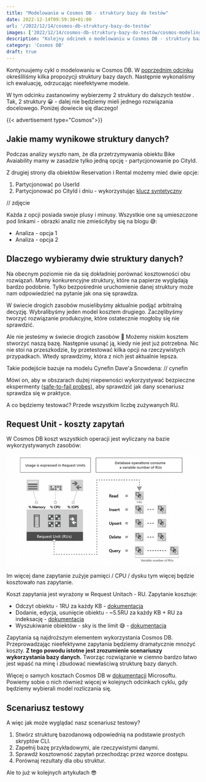 ```yaml
---
title: "Modelowanie w Cosmos DB - struktury bazy do testów"
date: 2022-12-14T09:59:30+01:00
url: '/2022/12/14/cosmos-db-struktury-bazy-do-testów'
images: ['2022/12/14/cosmos-db-struktury-bazy-do-testów/cosmos-modeling.jpg']
description: "Kolejny odcinek o modelowaniu w Cosmos DB - struktury bazy do testów"
category: 'Cosmos DB'
draft: true
---
```


Kontynuujemy cykl o modelowaniu w Cosmos DB. W [poprzednim odcinku](/2022/08/08/cosmos-db-propozycje-struktury-bazy/) określiliśmy kilka propozycji struktury bazy daych. Następnie wykonaliśmy ich ewaluację, odrzucając nieefektywne modele.

W tym odcinku zastanowimy wybierzemy 2 struktury do dalszych testów . Tak, 2 struktury 😀 - dalej nie będziemy mieli jednego rozwiązania docelowego. Poniżej dowiecie się dlaczego!

{{< advertisement type="Cosmos">}}

## Jakie mamy wynikowe struktury danych?

Podczas analizy wyszło nam, że dla przetrzymywania obiektu Bike Avaiability mamy w zasadzie tylko jedną opcję - partycjonowanie po CityId.

Z drugiej strony dla obiektów Reservation i Rental możemy mieć dwie opcje:
1. Partycjonować po UserId
2. Partycjonować po CityId i dniu - wykorzystując [klucz syntetyczny](https://learn.microsoft.com/en-us/azure/cosmos-db/nosql/synthetic-partition-keys) 

// zdjęcie

Każda z opcji posiada swoje plusy i minusy. Wszystkie one są umieszczone pod linkami - obrazki analiz nie zmieściłyby się na blogu 😅:
- Analiza - opcja 1
- Analiza - opcja 2

## Dlaczego wybieramy dwie struktury danych?

Na obecnym poziomie nie da się dokładniej porównać kosztowności obu rozwiązań. Mamy konkurencyjne struktury, które na papierze wyglądają bardzo podobnie. Tylko bezpośrednie uruchomienie danej struktury może nam odpowiedzieć na pytanie jak ona się sprawdza.

W świecie drogich zasobów musielibyśmy aktualnie podjąć arbitralną decyzję. Wybralibyśmy jeden model kosztem drugiego. Zaczęlibyśmy tworzyć rozwiązanie produkcyjne, które ostatecznie mogłoby się nie sprawdzić.

Ale nie jesteśmy w świecie drogich zasobów 💪 Możemy niskim kosztem stworzyć naszą bazę. Następnie usunąć ją, kiedy nie jest już potrzebna. Nic nie stoi na przeszkodzie, by przetestować kilka opcji na rzeczywistych przypadkach. Wtedy sprawdzimy, która z nich jest aktualnie lepsza. 

Takie podejście bazuje na modelu Cynefin Dave'a Snowdena:
// cynefin

Mówi on, aby w obszarach dużej niepewności wykorzystywać bezpieczne ekspermenty ([safe-to-fail probes](https://cynefin.io/wiki/Safe_to_fail_probes)), aby sprawdzić jak dany scenariusz sprawdza się w praktyce. 

A co będziemy testować? Przede wszystkim liczbę zużywanych RU.

## Request Unit - koszty zapytań

W Cosmos DB koszt wszystkich operacji jest wyliczany na bazie wykorzystywanych zasobów:

[![](request-units.png)](request-units.png)

Im więcej dane zapytanie zużyje pamięci / CPU / dysku tym więcej będzie kosztowało nas zapytanie. 

Koszt zapytania jest wyrażony w Request Unitach - RU. Zapytanie kosztuje:

- Odczyt obiektu - 1RU za każdy KB - [dokumentacja](https://learn.microsoft.com/en-us/azure/cosmos-db/optimize-cost-reads-writes#point-reads)
- Dodanie, edycja, usunięcie obiektu - ~5.5RU za każdy KB + RU za indeksację - [dokumentacja](https://learn.microsoft.com/en-us/azure/cosmos-db/optimize-cost-reads-writes#writing-data)
- Wyszukiwanie obiektów - sky is the limit 😅 - [dokumentacja](https://learn.microsoft.com/en-us/azure/cosmos-db/optimize-cost-reads-writes#queries)

Zapytania są najdroższym elementem wykorzystania Cosmos DB. Przeprowadzając nieefektywne zapytania będziemy dramatycznie mnożyć koszty. **Z tego powodu istotne jest zrozumienie scenariuszy wykorzystania bazy danych.** Tworząc rozwiązanie w ciemno bardzo łatwo jest wpaść na minę i zbudować niewłaściwą strukturę bazy danych.

Więcej o samych kosztach Cosmos DB w [dokumentacji](https://learn.microsoft.com/en-us/azure/cosmos-db/request-units) Microsoftu. Powiemy sobie o nich również więcej w kolejnych odcinkach cyklu, gdy będziemy wybierali model rozliczania się.

## Scenariusz testowy

A więc jak może wyglądać nasz scenariusz testowy?

1. Stwórz strukturę bazodanową odpowiednią na podstawie prostych skryptów CLI.
2. Zapełnij bazę przykładowymi, ale rzeczywistymi danymi.
3. Sprawdź kosztowność zapytań przechodząc przez wzorce dostępu.
4. Porównaj rezultaty dla obu struktur.

Ale to już w kolejnych artykułach 😎


